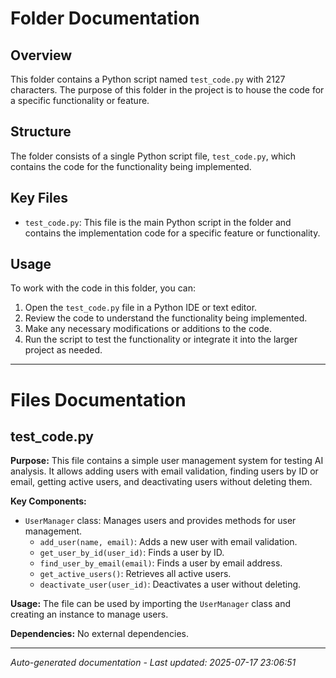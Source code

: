 # Folder Documentation

## Overview
This folder contains a Python script named `test_code.py` with 2127 characters. The purpose of this folder in the project is to house the code for a specific functionality or feature.

## Structure
The folder consists of a single Python script file, `test_code.py`, which contains the code for the functionality being implemented.

## Key Files
- `test_code.py`: This file is the main Python script in the folder and contains the implementation code for a specific feature or functionality.

## Usage
To work with the code in this folder, you can:
1. Open the `test_code.py` file in a Python IDE or text editor.
2. Review the code to understand the functionality being implemented.
3. Make any necessary modifications or additions to the code.
4. Run the script to test the functionality or integrate it into the larger project as needed.

---

# Files Documentation

## test_code.py

**Purpose:** This file contains a simple user management system for testing AI analysis. It allows adding users with email validation, finding users by ID or email, getting active users, and deactivating users without deleting them.

**Key Components:**
- `UserManager` class: Manages users and provides methods for user management.
  - `add_user(name, email)`: Adds a new user with email validation.
  - `get_user_by_id(user_id)`: Finds a user by ID.
  - `find_user_by_email(email)`: Finds a user by email address.
  - `get_active_users()`: Retrieves all active users.
  - `deactivate_user(user_id)`: Deactivates a user without deleting.

**Usage:** The file can be used by importing the `UserManager` class and creating an instance to manage users.

**Dependencies:** No external dependencies.

---
*Auto-generated documentation - Last updated: 2025-07-17 23:06:51*

